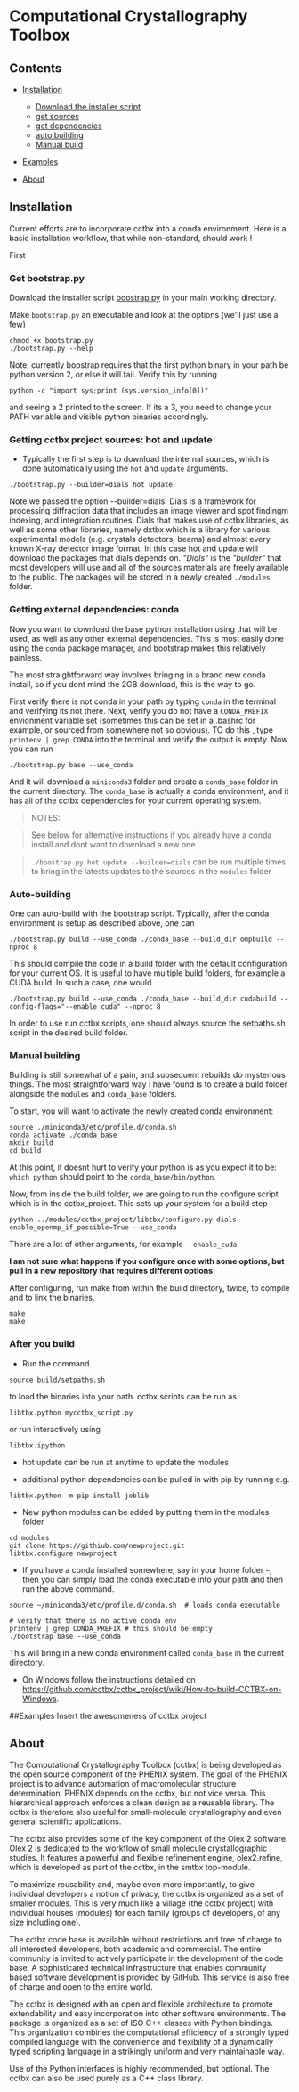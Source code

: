 # Computational Crystallography Toolbox

## Contents


* [Installation](#install)

  * [Download the installer script](#getboot)
  * [get sources](#hot)
  * [get dependencies](#conda)
  * [auto building](#build)
  * [Manual build](#manual_build)

* [Examples](#Examples)

* [About](#intro)


<a name="install"></a>
## Installation

Current efforts are to incorporate cctbx into a conda environment. Here is a basic installation workflow, that while non-standard, should work !

First
<a name="getboot"></a>
### Get bootstrap.py

Download the installer script [boostrap.py](https://raw.githubusercontent.com/cctbx/cctbx_project/darwin_omp/libtbx/auto_build/bootstrap.py) in your main working directory. 

Make ```bootstrap.py``` an executable and look at the options (we'll just use a few)

```
chmod +x bootstrap.py
./bootstrap.py --help
```

Note, currently boostrap requires that the first python binary in your path be python version 2, or else it will fail. Verify this by running
 
```
python -c "import sys;print (sys.version_info[0])"
```

and seeing a 2 printed to the screen. If its a 3, you need to change your PATH variable and visible python binaries accordingly.

<a name="hot"></a>
### Getting cctbx project sources: hot and update 
* Typically the first step is to download the internal sources, which is done automatically using the ```hot``` and ```update``` arguments. 
 
```
./bootstrap.py --builder=dials hot update
```

Note we passed the option --builder=dials. Dials is a framework for processing diffraction data that includes an image viewer and spot findingm indexing, and integration routines. Dials that makes use of cctbx libraries,  as well as some other libraries, namely dxtbx which is a library for various experimental models (e.g. crystals detectors, beams) and almost every known X-ray detector image format. In this case hot and update will download the packages that dials depends on. *"Dials"* is the *"builder"* that most developers will use and all of the sources materials are freely available to the public. The packages will be stored in a newly created ```./modules``` folder.

<a name="conda"></a>
### Getting external dependencies: conda
Now you want to download the base python installation using that will be used, as well as any other external dependencies. This is most easily done using the ```conda``` package manager, and bootstrap makes this relatively painless. 

The most straightforward way involves bringing in a brand new conda install, so if you dont mind the 2GB download, this is the way to go. 

First verify there is not conda in your path by typing ```conda``` in the terminal and verifying its not there. Next, verify you do not have a ```CONDA_PREFIX``` envionment variable set (sometimes this can be set in a .bashrc for example, or sourced from somewhere not so obvious). TO do this , type ```printenv | grep CONDA``` into the terminal and verify the output is empty. Now you can run 

```
./bootstrap.py base --use_conda
```

And it will download a ```miniconda3``` folder and create a ```conda_base``` folder in the current directory. The ```conda_base``` is actually a conda environment, and it has all of the cctbx dependencies for your current operating system.

> NOTES:

> See below for alternative instructions if you already have a conda install and dont want to download a new one

> ```./boostrap.py hot update --builder=dials``` can be run multiple times to bring in the latests updates to the sources in the ```modules``` folder

<a name="build"></a>
### Auto-building

One can auto-build with the bootstrap script. Typically, after the conda environment is setup as described above, one can

```
./bootstrap.py build --use_conda ./conda_base --build_dir ompbuild --nproc 8
```

This should compile the code in a build folder with the default configuration for your current OS. It is useful to have multiple build folders, for example a CUDA build. In such a case, one would

```
./bootstrap.py build --use_conda ./conda_base --build_dir cudabuild --config-flags="--enable_cuda" --nproc 8
```

In order to use run cctbx scripts, one should always source the setpaths.sh script in the desired build folder.

<a name="manual_build"></a>
### Manual building
Building is still somewhat of a pain, and subsequent rebuilds do mysterious things. The most straightforward way I have found is to create a build folder alongside the ```modules``` and ```conda_base``` folders. 

To start, you will want to activate the newly created conda environment:

```
source ./miniconda3/etc/profile.d/conda.sh
conda activate ./conda_base
mkdir build
cd build
```

At this point, it doesnt hurt to verify your python is as you expect it to be: ```which python``` should point to the ```conda_base/bin/python```. 

Now, from inside the build folder, we are going to run the configure script which is in the cctbx_project. This sets up your system for a build step

```
python ../modules/cctbx_project/libtbx/configure.py dials --enable_openmp_if_possible=True --use_conda
```

There are a lot of other arguments, for example ```--enable_cuda```. 

**I am not sure what happens if you configure once with some options, but pull in a new repository that requires different options**

After configuring, run make from within the build directory, twice, to compile and to link the binaries. 

```
make
make
```

### After you build
* Run the command

```
source build/setpaths.sh
```

to load the binaries into your path. cctbx scripts can be run as

```
libtbx.python mycctbx_script.py
```

or run interactively using

```
libtbx.ipython
```

* hot update can be run at anytime to update the modules

* additional python dependencies can be pulled in with pip by running e.g.

```
libtbx.python -m pip install joblib
```

* New python modules can be added by putting them in the modules folder

```
cd modules
git clone https://githiub.com/newproject.git
libtbx.configure newproject
```

* If you have a conda installed somewhere, say in your home folder ```~```, then you can simply load the conda executable into your path and then run the above command.  

```
source ~/miniconda3/etc/profile.d/conda.sh  # loads conda executable

# verify that there is no active conda env
printenv | grep CONDA_PREFIX # this should be empty
./bootstrap base --use_conda
```

This will bring in a new conda environment called ```conda_base``` in the current directory.

* On Windows follow the instructions detailed on https://github.com/cctbx/cctbx_project/wiki/How-to-build-CCTBX-on-Windows.

<a name="Examples"></a>
##Examples
Insert the awesomeness of cctbx project


<a name="intro"></a>
## About 

The Computational Crystallography Toolbox (cctbx) is being developed as the open source component of the PHENIX system. The goal of the PHENIX project is to advance automation of macromolecular structure determination. PHENIX depends on the cctbx, but not vice versa. This hierarchical approach enforces a clean design as a reusable library. The cctbx is therefore also useful for small-molecule crystallography and even general scientific applications.

The cctbx also provides some of the key component of the Olex 2 software. Olex 2 is dedicated to the workflow of small molecule crystallographic studies. It features a powerful and flexible refinement engine, olex2.refine, which is developed as part of the cctbx,
in the smtbx top-module.

To maximize reusability and, maybe even more importantly, to give individual developers a notion of privacy, the cctbx is organized as a set of smaller modules. This is very much like a village (the cctbx project) with individual houses (modules) for each family (groups of developers, of any size including one).

The cctbx code base is available without restrictions and free of charge to all interested developers, both academic and commercial. The entire community is invited to actively participate in the development of the code base. A sophisticated technical infrastructure that enables community based software development is provided by GitHub. This service is also free of charge and open to the entire world.

The cctbx is designed with an open and flexible architecture to promote extendability and easy incorporation into other software environments. The package is organized as a set of ISO C++ classes with Python bindings. This organization combines the computational efficiency of a strongly typed compiled language with the convenience and flexibility of a dynamically typed scripting language in a strikingly uniform and very maintainable way.

Use of the Python interfaces is highly recommended, but optional. The cctbx can also be used purely as a C++ class library.


